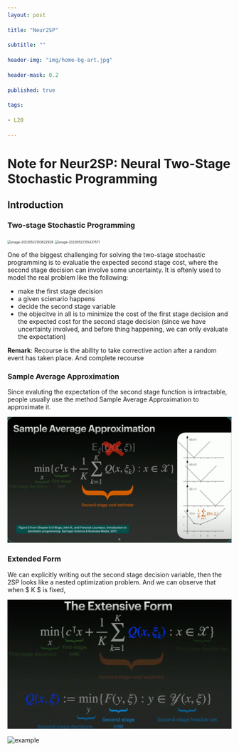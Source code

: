 ```yaml
---
layout: post

title: "Neur2SP"

subtitle: ""

header-img: "img/home-bg-art.jpg"

header-mask: 0.2

published: true

tags:

- L20

---
```


# Note for Neur2SP: Neural Two-Stage Stochastic Programming

## Introduction

### Two-stage Stochastic Programming 

<img src="/Users/xiongjinxin/A-xjx/blog/xjx-xiong.github.io/_posts/2023/5/Neur2SP/assets/image-20230522103622929.png" alt="image-20230522103622929" style="zoom:50%;" />

<img src="/Users/xiongjinxin/A-xjx/blog/xjx-xiong.github.io/_posts/2023/5/Neur2SP/assets/image-20230522105437571.png" alt="image-20230522105437571" style="zoom:50%;" />

One of the biggest challenging for solving the two-stage stochastic programming is to evaluatie the expected second stage cost, where the second stage decision can involve some uncertainty. It is oftenly used to model the real problem like the following:

- make the first stage decision
- a given scienario happens
- decide the second stage variable
- the objecitve in all is to minimize the cost of the first stage decision and the expected cost for the second stage decision (since we have uncertainty involved, and before thing happening, we can only evaluate the expectation)

**Remark**: Recourse is the ability to take corrective action after a random event has taken place. And complete recourse

### Sample Average Approximation

Since evaluting the expectation of the second stage function is intractable, people usually use the method Sample Average Approximation to approximate it.

<img src="assets/image-20230522105616541.png" alt="image-20230522105616541" style="zoom:50%;" />

### Extended Form

We can explicitly writing out the second stage decision variable, then the 2SP looks like a nested optimization problem. And we can observe that when $ K $ is fixed, 

<img src="assets/image-20230522105848191.png" alt="image-20230522105848191" style="zoom:50%;" />

![example](https://github.com/xjx-xiong/xjx-xiong.github.io/raw/master/_posts/2023/5/Neur2SP/assets/image-20230522103622929.png)
